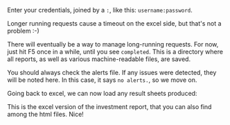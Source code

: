 







Enter your credentials, joined by a `:`, like this: `username:password`.












Longer running requests cause a timeout on the excel side, but that's not a problem :-)


There will eventually be a way to manage long-running requests. For now, just hit F5 once in a while, until you see `completed`. This is a directory where all reports, as well as various machine-readable files, are saved.


You should always check the alerts file. If any issues were detected, they will be noted here. In this case, it says `no alerts.`, so we move on.

Going back to excel, we can now load any result sheets produced:

This is the excel version of the investment report, that you can also find among the html files. Nice!


